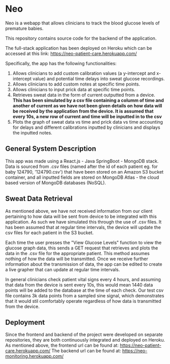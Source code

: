 # Neo

Neo is a webapp that allows clinicians to track the blood glucose levels of premature babies.

This repository contains source code for the backend of the application.

The full-stack application has been deployed on Heroku which can be accessed at this link: https://neo-patient-care.herokuapp.com/ 

Specifically, the app has the following functionalities:
1. Allows clinicians to add custom calibration values (a y-intercept and x-intercept value) and potential time delays into sweat glucose recordings.
2. Allows clinicians to add custom notes at specific time points.
3. Allows clinicians to input prick data at specific time points.
4. Retrieves sweat data in the form of current outputted from a device. **This has been simulated by a csv file containing a columm of time and another of current as we have not been given details on how data will be received by the application from the device. It is assumed that every 10s, a new row of current and time will be inputted in to the csv**
5. Plots the graph of sweat data vs time and prick data vs time accounting for delays and different calibrations inputted by clinicians and displays the inputted notes.

## General System Description

This app was made using a React.js - Java SpringBoot - MongoDB stack. 
Data is sourced from .csv files (named after the id of each patient eg. for baby 124790, '124790.csv') that have been stored on an Amazon S3 bucket container, and all inputted fields are stored on MongoDB Atlas - the cloud based version of MongoDB databases (NoSQL).

## Sweat Data Retrieval
As mentioned above, we have not received information from our client pertaining to how data will be sent from device to be integrated with this application. As such we have simulated this through the use of .csv files. It has been assumed that at regular time intervals, the device will update the csv files for each patient in the S3 bucket. 

Each time the user presses the "View Glucose Levels" function to view the glucose graph data, this sends a GET request that retrieves and plots the data in the .csv file for the appropriate patient. This method assumes nothing of how the data will be transmitted. Once we receive further information about the transmission of data, the app can be edited to create a live grapher that can update at regular time intervals.

In general clinicians check patient vital signs every 4 hours, and assuming that data from the device is sent every 10s, this would mean 1440 data points will be added to the database at the time of each check. Our test csv file contains 3k data points from a sampled sine signal, which demonstrates that it would stil comfortably operate regardless of how data is transmitted from the device.

## Deployment
Since the frontend and backend of the project were developed on separate repositories, they are both continuously integrated and deployed on Heroku. 
As mentioned above, the frontend url can be found at: https://neo-patient-care.herokuapp.com/ 
The backend url can be found at: https://neo-monitoring.herokuapp.com/



